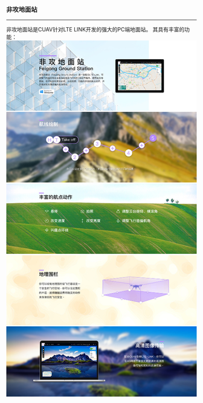 ### 非攻地面站

---

非攻地面站是CUAV针对LTE LINK开发的强大的PC端地面站。
其具有丰富的功能：
![](/assets/feigong_gcs/feigong_gs.jpg)
![](/assets/feigong_gcs/feigong_gs2.jpg)
![](/assets/feigong_gcs/feigong_gs4.jpg)
![](/assets/feigong_gcs/feigong_gs6.jpg)
![](/assets/feigong_gcs/feigong_gs7.jpg)

